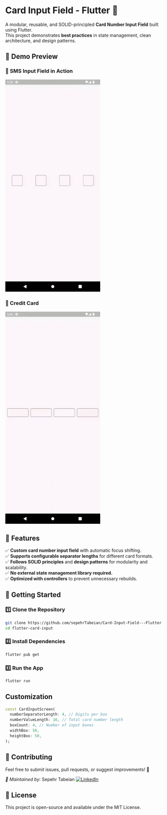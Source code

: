# Card Input Field - Flutter 🚀

A modular, reusable, and SOLID-principled **Card Number Input Field** built using Flutter.  
This project demonstrates **best practices** in state management, clean architecture, and design patterns.

## 🎥 Demo Preview

### 📌 SMS Input Field in Action
<img src="asset/sms_input_field.gif" width="300" height="auto">

### 📌 Credit Card 
<img src="asset/credit_card.gif" width="300" height="auto">

## 📌 Features
✅ **Custom card number input field** with automatic focus shifting.  
✅ **Supports configurable separator lengths** for different card formats.  
✅ **Follows SOLID principles** and **design patterns** for modularity and scalability.  
✅ **No external state management library required.**  
✅ **Optimized with controllers** to prevent unnecessary rebuilds.

## 🚀 **Getting Started**
### 1️⃣ Clone the Repository
```sh
git clone https://github.com/sepehrTabeian/Card-Input-Field---Flutter
cd flutter-card-input
```
### 2️⃣ Install Dependencies
```sh
flutter pub get
```
### 3️⃣ Run the App
```sh
flutter run
```
## **Customization**
```dart
const CardInputScreen(
  numberSeparatorLength: 4, // Digits per box
  numberValueLength: 16, // Total card number length
  boxCount: 4, // Number of input boxes
  widthBox: 50,
  heightBox: 50,
);
```
## **🤝 Contributing**
Feel free to submit issues, pull requests, or suggest improvements! 🚀

*📩 Maintained by*: Sepehr Tabeian [![LinkedIn](https://img.shields.io/badge/LinkedIn-Connect-blue?style=flat&logo=linkedin)](https://www.linkedin.com/in/sepehr-tabeian-554b601a8/)

## **📜 License**
This project is open-source and available under the MIT License.

